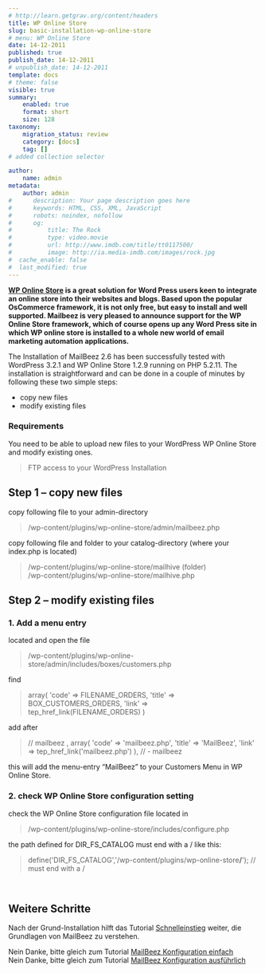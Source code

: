 ```yaml
---
# http://learn.getgrav.org/content/headers
title: WP Online Store
slug: basic-installation-wp-online-store
# menu: WP Online Store
date: 14-12-2011
published: true
publish_date: 14-12-2011
# unpublish_date: 14-12-2011
template: docs
# theme: false
visible: true
summary:
    enabled: true
    format: short
    size: 128
taxonomy:
    migration_status: review
    category: [docs]
    tag: []
# added collection selector

author:
    name: admin
metadata:
    author: admin
#      description: Your page description goes here
#      keywords: HTML, CSS, XML, JavaScript
#      robots: noindex, nofollow
#      og:
#          title: The Rock
#          type: video.movie
#          url: http://www.imdb.com/title/tt0117500/
#          image: http://ia.media-imdb.com/images/rock.jpg
#  cache_enable: false
#  last_modified: true
---
```


**[WP Online Store](http://www.wponlinestore.com/ "WP Online Store") is a great solution for Word Press users keen to integrate an online store into their websites and blogs. Based upon the popular OsCommerce framework, it is not only free, but easy to install and well supported. Mailbeez is very pleased to announce support for the WP Online Store framework, which of course opens up any Word Press site in which WP online store is installed to a whole new world of email marketing automation applications.**

The Installation of MailBeez 2.6 has been successfully tested with WordPress 3.2.1 and WP Online Store 1.2.9 running on PHP 5.2.11. The installation is straightforward and can be done in a couple of minutes by following these two simple steps:

- copy new files
- modify existing files

### Requirements

You need to be able to upload new files to your WordPress WP Online Store and modify existing ones.

> FTP access to your WordPress Installation

## Step 1 – copy new files

copy following file to your admin-directory

> /wp-content/plugins/wp-online-store/admin/mailbeez.php

copy following file and folder to your catalog-directory (where your index.php is located)

> /wp-content/plugins/wp-online-store/mailhive (folder)  
>  /wp-content/plugins/wp-online-store/mailhive.php

## Step 2 – modify existing files

### 1. Add a menu entry

located and open the file

> /wp-content/plugins/wp-online-store/admin/includes/boxes/customers.php

find

> array(
>        'code' => FILENAME_ORDERS,
>        'title' => BOX_CUSTOMERS_ORDERS,
>        'link' => tep_href_link(FILENAME_ORDERS)
>     )

add after

> // mailbeez
>     ,
>     array(
>        'code' => 'mailbeez.php',
>        'title' => 'MailBeez',
>        'link' => tep_href_link('mailbeez.php')
>     ),
>     // - mailbeez

this will add the menu-entry “MailBeez” to your Customers Menu in WP Online Store.

### 2. check WP Online Store configuration setting

check the WP Online Store configuration file located in

> /wp-content/plugins/wp-online-store/includes/configure.php

the path defined for DIR\_FS\_CATALOG must end with a / like this:

> define('DIR_FS_CATALOG','/wp-content/plugins/wp-online-store<strong>/</strong>'); // must end with a /

 

## Weitere Schritte

Nach der Grund-Installation hilft das Tutorial [Schnelleinstieg](/dokumentation/tutorials/schnelleinstieg/) weiter, die Grundlagen von MailBeez zu verstehen.

Nein Danke, bitte gleich zum Tutorial [MailBeez Konfiguration einfach](/dokumentation/tutorials/mailbeez-konfiguration-einfach/)  
 Nein Danke, bitte gleich zum Tutorial [MailBeez Konfiguration ausführlich](/dokumentation/tutorials/mailbeez-konfiguration-ausfuehrlich/)
